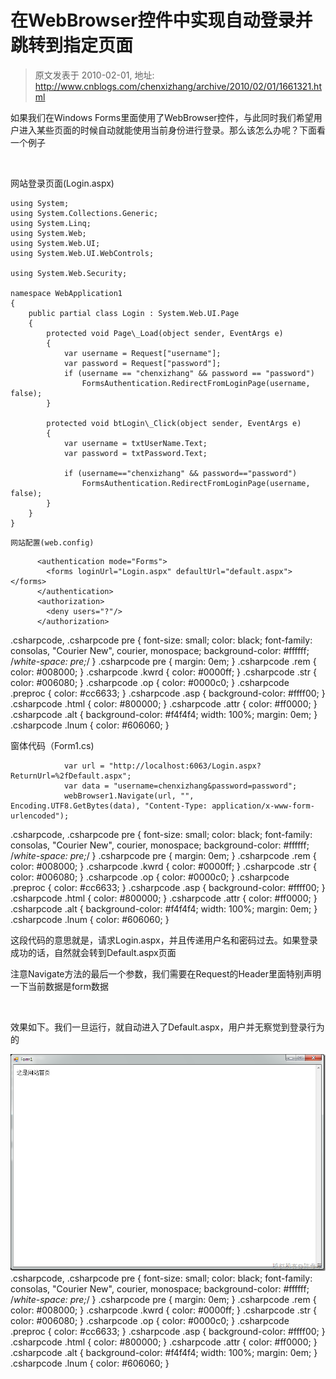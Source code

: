 # 在WebBrowser控件中实现自动登录并跳转到指定页面 
> 原文发表于 2010-02-01, 地址: http://www.cnblogs.com/chenxizhang/archive/2010/02/01/1661321.html 


如果我们在Windows Forms里面使用了WebBrowser控件，与此同时我们希望用户进入某些页面的时候自动就能使用当前身份进行登录。那么该怎么办呢？下面看一个例子

  

 网站登录页面(Login.aspx)


```
using System;
using System.Collections.Generic;
using System.Linq;
using System.Web;
using System.Web.UI;
using System.Web.UI.WebControls;

using System.Web.Security;

namespace WebApplication1
{
    public partial class Login : System.Web.UI.Page
    {
        protected void Page\_Load(object sender, EventArgs e)
        {
            var username = Request["username"];
            var password = Request["password"];
            if (username == "chenxizhang" && password == "password")
                FormsAuthentication.RedirectFromLoginPage(username, false);
        }

        protected void btLogin\_Click(object sender, EventArgs e)
        {
            var username = txtUserName.Text;
            var password = txtPassword.Text;

            if (username=="chenxizhang" && password=="password")
                FormsAuthentication.RedirectFromLoginPage(username, false);
        }
    }
}

```

```
网站配置(web.config)
```

```
      <authentication mode="Forms">
        <forms loginUrl="Login.aspx" defaultUrl="default.aspx"></forms>
      </authentication>
      <authorization>
        <deny users="?"/>
      </authorization>
```


.csharpcode, .csharpcode pre
{
 font-size: small;
 color: black;
 font-family: consolas, "Courier New", courier, monospace;
 background-color: #ffffff;
 /*white-space: pre;*/
}
.csharpcode pre { margin: 0em; }
.csharpcode .rem { color: #008000; }
.csharpcode .kwrd { color: #0000ff; }
.csharpcode .str { color: #006080; }
.csharpcode .op { color: #0000c0; }
.csharpcode .preproc { color: #cc6633; }
.csharpcode .asp { background-color: #ffff00; }
.csharpcode .html { color: #800000; }
.csharpcode .attr { color: #ff0000; }
.csharpcode .alt 
{
 background-color: #f4f4f4;
 width: 100%;
 margin: 0em;
}
.csharpcode .lnum { color: #606060; }




窗体代码（Form1.cs)


```
            var url = "http://localhost:6063/Login.aspx?ReturnUrl=%2fDefault.aspx";
            var data = "username=chenxizhang&password=password";
            webBrowser1.Navigate(url, "", Encoding.UTF8.GetBytes(data), "Content-Type: application/x-www-form-urlencoded");
```

.csharpcode, .csharpcode pre
{
 font-size: small;
 color: black;
 font-family: consolas, "Courier New", courier, monospace;
 background-color: #ffffff;
 /*white-space: pre;*/
}
.csharpcode pre { margin: 0em; }
.csharpcode .rem { color: #008000; }
.csharpcode .kwrd { color: #0000ff; }
.csharpcode .str { color: #006080; }
.csharpcode .op { color: #0000c0; }
.csharpcode .preproc { color: #cc6633; }
.csharpcode .asp { background-color: #ffff00; }
.csharpcode .html { color: #800000; }
.csharpcode .attr { color: #ff0000; }
.csharpcode .alt 
{
 background-color: #f4f4f4;
 width: 100%;
 margin: 0em;
}
.csharpcode .lnum { color: #606060; }

这段代码的意思就是，请求Login.aspx，并且传递用户名和密码过去。如果登录成功的话，自然就会转到Default.aspx页面


注意Navigate方法的最后一个参数，我们需要在Request的Header里面特别声明一下当前数据是form数据


 


效果如下。我们一旦运行，就自动进入了Default.aspx，用户并无察觉到登录行为的


[![image](./images/1661321-image_thumb.png "image")](http://images.cnblogs.com/cnblogs_com/chenxizhang/WindowsLiveWriter/WebBrowser_12B9F/image_2.png)
.csharpcode, .csharpcode pre
{
 font-size: small;
 color: black;
 font-family: consolas, "Courier New", courier, monospace;
 background-color: #ffffff;
 /*white-space: pre;*/
}
.csharpcode pre { margin: 0em; }
.csharpcode .rem { color: #008000; }
.csharpcode .kwrd { color: #0000ff; }
.csharpcode .str { color: #006080; }
.csharpcode .op { color: #0000c0; }
.csharpcode .preproc { color: #cc6633; }
.csharpcode .asp { background-color: #ffff00; }
.csharpcode .html { color: #800000; }
.csharpcode .attr { color: #ff0000; }
.csharpcode .alt 
{
 background-color: #f4f4f4;
 width: 100%;
 margin: 0em;
}
.csharpcode .lnum { color: #606060; }


